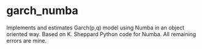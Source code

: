 # garch_numba
Implements and estimates Garch(p,q) model using Numba in an object oriented way. 
Based on K. Sheppard Python code for Numba. All remaining errors are mine.

